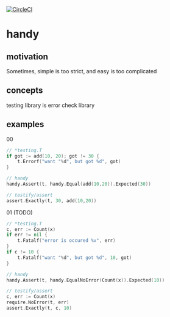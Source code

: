 [![CircleCI](https://circleci.com/gh/podhmo/handy.svg?style=svg)](https://circleci.com/gh/podhmo/handy)


# handy

## motivation

Sometimes, simple is too strict, and easy is too complicated

## concepts

testing library is error check library

## examples

00

```go
// *testing.T
if got := add(10, 20); got != 30 {
	t.Errorf("want "%d", but got %d", got)
}

// handy
handy.Assert(t, handy.Equal(add(10,20)).Expected(30))

// testify/assert
assert.Exactly(t, 30, add(10,20))
```

01 (TODO)

```go
// *testing.T
c, err := Count(x)
if err != nil {
	t.Fatalf("error is occured %v", err)
}
if c != 10 {
	t.Fatalf("want "%d", but got %d", 10, got)
}

// handy
handy.Assert(t, handy.EqualNoError(Count(x)).Expected(10))

// testify/assert
c, err := Count(x)
require.NoError(t, err)
assert.Exactly(t, c, 10)
```
